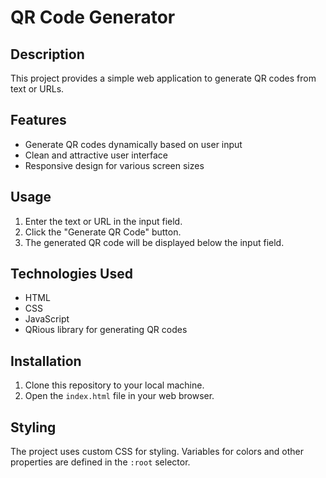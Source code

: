 # QR Code Generator 

## Description
This project provides a simple web application to generate QR codes from text or URLs.

## Features
- Generate QR codes dynamically based on user input
- Clean and attractive user interface
- Responsive design for various screen sizes

## Usage
1. Enter the text or URL in the input field.
2. Click the "Generate QR Code" button.
3. The generated QR code will be displayed below the input field.

## Technologies Used
- HTML
- CSS
- JavaScript
- QRious library for generating QR codes

## Installation
1. Clone this repository to your local machine.
2. Open the `index.html` file in your web browser.

## Styling
The project uses custom CSS for styling. Variables for colors and other properties are defined in the `:root` selector.

